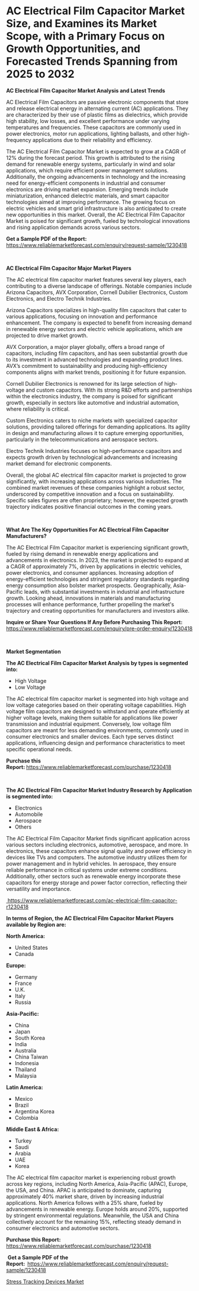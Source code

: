 <p><h1>AC Electrical Film Capacitor Market Size, and Examines its Market Scope, with a Primary Focus on Growth Opportunities, and Forecasted Trends Spanning from 2025 to 2032</h1></p><p><strong>AC Electrical Film Capacitor Market Analysis and Latest Trends</strong></p>
<p><p>AC Electrical Film Capacitors are passive electronic components that store and release electrical energy in alternating current (AC) applications. They are characterized by their use of plastic films as dielectrics, which provide high stability, low losses, and excellent performance under varying temperatures and frequencies. These capacitors are commonly used in power electronics, motor run applications, lighting ballasts, and other high-frequency applications due to their reliability and efficiency.</p><p>The AC Electrical Film Capacitor Market is expected to grow at a CAGR of 12% during the forecast period. This growth is attributed to the rising demand for renewable energy systems, particularly in wind and solar applications, which require efficient power management solutions. Additionally, the ongoing advancements in technology and the increasing need for energy-efficient components in industrial and consumer electronics are driving market expansion. Emerging trends include miniaturization, enhanced dielectric materials, and smart capacitor technologies aimed at improving performance. The growing focus on electric vehicles and smart grid infrastructure is also anticipated to create new opportunities in this market. Overall, the AC Electrical Film Capacitor Market is poised for significant growth, fueled by technological innovations and rising application demands across various sectors.</p></p>
<p><strong>Get a Sample PDF of the Report:&nbsp;</strong> <a href="https://www.reliablemarketforecast.com/enquiry/request-sample/1230418?utm_campaign=3081&utm_medium=2&utm_source=Github&utm_content=ia&utm_term=06042025&utm_id=ac-electrical-film-capacitor">https://www.reliablemarketforecast.com/enquiry/request-sample/1230418</a></p>
<p>&nbsp;</p>
<p><strong>AC Electrical Film Capacitor Major Market Players</strong></p>
<p><p>The AC electrical film capacitor market features several key players, each contributing to a diverse landscape of offerings. Notable companies include Arizona Capacitors, AVX Corporation, Cornell Dubilier Electronics, Custom Electronics, and Electro Technik Industries.</p><p>Arizona Capacitors specializes in high-quality film capacitors that cater to various applications, focusing on innovation and performance enhancement. The company is expected to benefit from increasing demand in renewable energy sectors and electric vehicle applications, which are projected to drive market growth.</p><p>AVX Corporation, a major player globally, offers a broad range of capacitors, including film capacitors, and has seen substantial growth due to its investment in advanced technologies and expanding product lines. AVX’s commitment to sustainability and producing high-efficiency components aligns with market trends, positioning it for future expansion.</p><p>Cornell Dubilier Electronics is renowned for its large selection of high-voltage and custom capacitors. With its strong R&D efforts and partnerships within the electronics industry, the company is poised for significant growth, especially in sectors like automotive and industrial automation, where reliability is critical.</p><p>Custom Electronics caters to niche markets with specialized capacitor solutions, providing tailored offerings for demanding applications. Its agility in design and manufacturing allows it to capture emerging opportunities, particularly in the telecommunications and aerospace sectors.</p><p>Electro Technik Industries focuses on high-performance capacitors and expects growth driven by technological advancements and increasing market demand for electronic components. </p><p>Overall, the global AC electrical film capacitor market is projected to grow significantly, with increasing applications across various industries. The combined market revenues of these companies highlight a robust sector, underscored by competitive innovation and a focus on sustainability. Specific sales figures are often proprietary; however, the expected growth trajectory indicates positive financial outcomes in the coming years.</p></p>
<p>&nbsp;</p>
<p><strong>What Are The Key Opportunities For AC Electrical Film Capacitor Manufacturers?</strong></p>
<p><p>The AC Electrical Film Capacitor market is experiencing significant growth, fueled by rising demand in renewable energy applications and advancements in electronics. In 2023, the market is projected to expand at a CAGR of approximately 7%, driven by applications in electric vehicles, power electronics, and consumer appliances. Increasing adoption of energy-efficient technologies and stringent regulatory standards regarding energy consumption also bolster market prospects. Geographically, Asia-Pacific leads, with substantial investments in industrial and infrastructure growth. Looking ahead, innovations in materials and manufacturing processes will enhance performance, further propelling the market's trajectory and creating opportunities for manufacturers and investors alike.</p></p>
<p><strong>Inquire or Share Your Questions If Any Before Purchasing This Report:</strong> <a href="https://www.reliablemarketforecast.com/enquiry/pre-order-enquiry/1230418?utm_campaign=3081&utm_medium=2&utm_source=Github&utm_content=ia&utm_term=06042025&utm_id=ac-electrical-film-capacitor">https://www.reliablemarketforecast.com/enquiry/pre-order-enquiry/1230418</a></p>
<p>&nbsp;</p>
<p><strong>Market Segmentation</strong></p>
<p><strong>The AC Electrical Film Capacitor Market Analysis by types is segmented into:</strong></p>
<p><ul><li>High Voltage</li><li>Low Voltage</li></ul></p>
<p><p>The AC electrical film capacitor market is segmented into high voltage and low voltage categories based on their operating voltage capabilities. High voltage film capacitors are designed to withstand and operate efficiently at higher voltage levels, making them suitable for applications like power transmission and industrial equipment. Conversely, low voltage film capacitors are meant for less demanding environments, commonly used in consumer electronics and smaller devices. Each type serves distinct applications, influencing design and performance characteristics to meet specific operational needs.</p></p>
<p><strong>Purchase this Report:&nbsp;</strong><a href="https://www.reliablemarketforecast.com/purchase/1230418?utm_campaign=3081&utm_medium=2&utm_source=Github&utm_content=ia&utm_term=06042025&utm_id=ac-electrical-film-capacitor">https://www.reliablemarketforecast.com/purchase/1230418</a></p>
<p>&nbsp;</p>
<p><strong>The AC Electrical Film Capacitor Market Industry Research by Application is segmented into:</strong></p>
<p><ul><li>Electronics</li><li>Automobile</li><li>Aerospace</li><li>Others</li></ul></p>
<p><p>The AC Electrical Film Capacitor Market finds significant application across various sectors including electronics, automotive, aerospace, and more. In electronics, these capacitors enhance signal quality and power efficiency in devices like TVs and computers. The automotive industry utilizes them for power management and in hybrid vehicles. In aerospace, they ensure reliable performance in critical systems under extreme conditions. Additionally, other sectors such as renewable energy incorporate these capacitors for energy storage and power factor correction, reflecting their versatility and importance.</p></p>
<p><a href="https://www.reliablemarketforecast.com/ac-electrical-film-capacitor-r1230418?utm_campaign=3081&utm_medium=2&utm_source=Github&utm_content=ia&utm_term=06042025&utm_id=ac-electrical-film-capacitor">&nbsp;https://www.reliablemarketforecast.com/ac-electrical-film-capacitor-r1230418</a></p>
<p><strong>In terms of Region, the AC Electrical Film Capacitor Market Players available by Region are:</strong></p>
<p>
    <p> <strong> North America: </strong>
        <ul>
            <li>United States</li>
            <li>Canada</li>
        </ul>
        </p> 
    <p> <strong> Europe: </strong>
        <ul>
            <li>Germany</li>
            <li>France</li>
            <li>U.K.</li>
            <li>Italy</li>
            <li>Russia</li>
        </ul>
        </p> 
    <p> <strong> Asia-Pacific: </strong>
        <ul>
            <li>China</li>
            <li>Japan</li>
            <li>South Korea</li>
            <li>India</li>
            <li>Australia</li>
            <li>China Taiwan</li>
            <li>Indonesia</li>
            <li>Thailand</li>
            <li>Malaysia</li>
        </ul>
        </p> 
    <p> <strong> Latin America: </strong>
        <ul>
            <li>Mexico</li>
            <li>Brazil</li>
            <li>Argentina Korea</li>
            <li>Colombia</li>
        </ul>
        </p> 
    <p> <strong> Middle East & Africa: </strong>
        <ul>
            <li>Turkey</li>
            <li>Saudi</li>
            <li>Arabia</li>
            <li>UAE</li>
            <li>Korea</li>
        </ul>
    </p>
    </p>
<p><p>The AC electrical film capacitor market is experiencing robust growth across key regions, including North America, Asia-Pacific (APAC), Europe, the USA, and China. APAC is anticipated to dominate, capturing approximately 40% market share, driven by increasing industrial applications. North America follows with a 25% share, fueled by advancements in renewable energy. Europe holds around 20%, supported by stringent environmental regulations. Meanwhile, the USA and China collectively account for the remaining 15%, reflecting steady demand in consumer electronics and automotive sectors.</p></p>
<p><strong>Purchase this Report: </strong><a href="https://www.reliablemarketforecast.com/purchase/1230418?utm_campaign=3081&utm_medium=2&utm_source=Github&utm_content=ia&utm_term=06042025&utm_id=ac-electrical-film-capacitor">https://www.reliablemarketforecast.com/purchase/1230418</a></p>
<p>&nbsp;<strong>Get a Sample PDF of the Report:&nbsp;&nbsp;</strong><a href="https://www.reliablemarketforecast.com/enquiry/request-sample/1230418?utm_campaign=3081&utm_medium=2&utm_source=Github&utm_content=ia&utm_term=06042025&utm_id=ac-electrical-film-capacitor">https://www.reliablemarketforecast.com/enquiry/request-sample/1230418</a></p>
<p><strong></strong></p>
<p><p><a href="https://github.com/beroxiluwaya/Market-Research-Report-List-1/blob/main/stress-tracking-devices-market.md?utm_campaign=3081&utm_medium=2&utm_source=Github&utm_content=ia&utm_term=06042025&utm_id=ac-electrical-film-capacitor">Stress Tracking Devices Market</a></p></p>